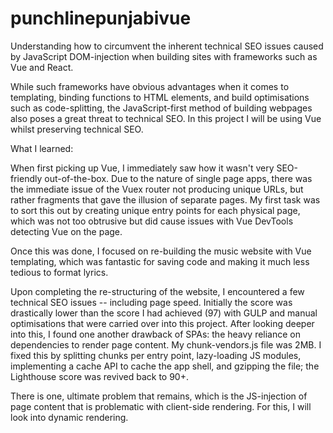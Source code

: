 # punchlinepunjabivue

Understanding how to circumvent the inherent technical SEO issues caused by JavaScript DOM-injection when building sites with frameworks such as Vue and React.

While such frameworks have obvious advantages when it comes to templating, binding functions to HTML elements, and build optimisations such as code-splitting, the JavaScript-first method of building webpages also poses a great threat to technical SEO. In this project I will be using Vue whilst preserving technical SEO.

What I learned:

When first picking up Vue, I immediately saw how it wasn't very SEO-friendly out-of-the-box. Due to the nature of single page apps, there was the immediate issue of the Vuex router not producing unique URLs, but rather fragments that gave the illusion of separate pages. My first task was to sort this out by creating unique entry points for each physical page, which was not too obtrusive but did cause issues with Vue DevTools detecting Vue on the page.

Once this was done, I focused on re-building the music website with Vue templating, which was fantastic for saving code and making it much less tedious to format lyrics. 

Upon completing the re-structuring of the website, I encountered a few technical SEO issues -- including page speed. Initially the score was drastically lower than the score I had achieved (97) with GULP and manual optimisations that were carried over into this project. After looking deeper into this, I found one another drawback of SPAs: the heavy reliance on dependencies to render page content. My chunk-vendors.js file was 2MB. I fixed this by splitting chunks per entry point, lazy-loading JS modules, implementing a cache API to cache the app shell, and gzipping the file; the Lighthouse score was revived back to 90+. 

There is one, ultimate problem that remains, which is the JS-injection of page content that is problematic with client-side rendering. For this, I will look into dynamic rendering. 
